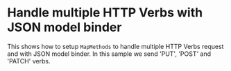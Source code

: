 # Handle multiple HTTP Verbs with JSON model binder

This shows how to setup `MapMethods` to handle multiple HTTP Verbs request and with JSON model binder. In this sample we send 'PUT', 'POST' and 'PATCH' verbs.

